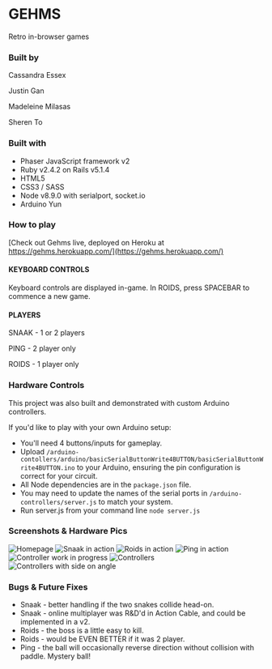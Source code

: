 # GEHMS

Retro in-browser games


### Built by

Cassandra Essex

Justin Gan

Madeleine Milasas

Sheren To



### Built with

- Phaser JavaScript framework v2
- Ruby v2.4.2 on Rails v5.1.4
- HTML5
- CSS3 / SASS
- Node v8.9.0 with serialport, socket.io
- Arduino Yun



### How to play

[Check out Gehms live, deployed on Heroku at https://gehms.herokuapp.com/](https://gehms.herokuapp.com/)

#### KEYBOARD CONTROLS

Keyboard controls are displayed in-game.
In ROIDS, press SPACEBAR to commence a new game.

#### PLAYERS

SNAAK - 1 or 2 players

PING - 2 player only

ROIDS - 1 player only



### Hardware Controls

This project was also built and demonstrated with custom Arduino controllers.

If you'd like to play with your own Arduino setup:
* You'll need 4 buttons/inputs for gameplay.
* Upload `/arduino-contollers/arduino/basicSerialButtonWrite4BUTTON/basicSerialButtonWrite4BUTTON.ino` to your Arduino, ensuring the pin configuration is correct for your circuit.
* All Node dependencies are in the `package.json` file.
* You may need to update the names of the serial ports in `/arduino-controllers/server.js` to match your system.
* Run server.js from your command line
`node server.js`


### Screenshots & Hardware Pics

![Homepage](http://res.cloudinary.com/mrmy/image/upload/v1517408103/gehms-home_ebbe1g.jpg)
![Snaak in action](http://res.cloudinary.com/mrmy/image/upload/v1517407975/gehms-snaak-progress_kczey3.jpg)
![Roids in action](http://res.cloudinary.com/mrmy/image/upload/v1517408022/gehms-roids_nlqmnb.jpg)
![Ping in action](http://res.cloudinary.com/mrmy/image/upload/v1517407942/gehms-ping-progress_t50ek5.jpg)
![Controller work in progress](http://res.cloudinary.com/mrmy/image/upload/v1517408251/controllers01_avyrag.jpg)
![Controllers](http://res.cloudinary.com/mrmy/image/upload/v1517408367/controllers02_iywryk.jpg)
![Controllers with side on angle](http://res.cloudinary.com/mrmy/image/upload/v1517408385/controllers03_lym3eu.jpg)


### Bugs & Future Fixes

* Snaak - better handling if the two snakes collide head-on.
* Snaak - online multiplayer was R&D'd in Action Cable, and could be implemented in a v2.
* Roids - the boss is a little easy to kill.
* Roids - would be EVEN BETTER if it was 2 player.
* Ping - the ball will occasionally reverse direction without collision with paddle. Mystery ball!
